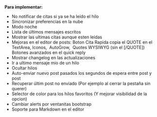 **Para implementar:**
 * No notificar de citas si ya se ha leído el hilo
 * Sincronizar preferencias en la nube
 * Modo noche
 * Lista de últimos mensajes escritos
 * Mostrar las ultimas citas aunque esten leídas
 * Mejoras en el editor de posts:
  Boton Cita Rapida copia el QUOTE en el TextArea,
  Iconos, 
  AutoGrow, 
  Quotes WYSIWYG (sin el [/QUOTE])
  Botones avanzados en el quick reply
 * Mostrar changelog en las actualizaciones
 * Ir a ultimo mensaje mio de un hilo
 * Ocultar hilos
 * Auto-enviar nuevo post pasados los segundos de espera entre post y post
 * Recuperar últim post no enviado (Por ejemplo al cerrar la pestaña sin querer)
 * Selector de color para los hilos favoritos (Y mejorar visibilidad de la opcion)
 * Cambiar alerts por ventanitas bootstrap
 * Soporte para Markdown en el editor
